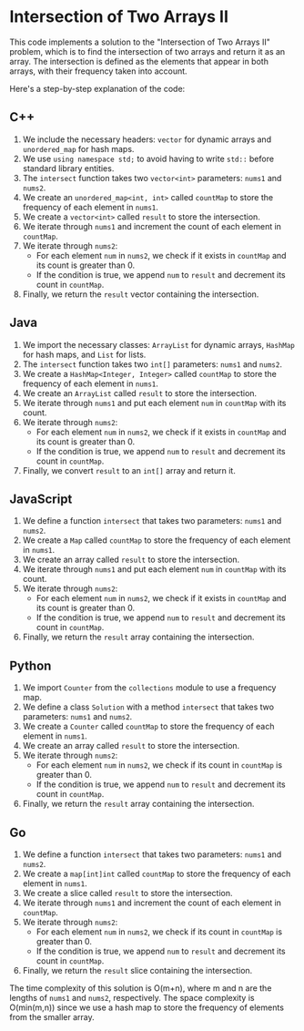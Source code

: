 # Intersection of Two Arrays II

This code implements a solution to the "Intersection of Two Arrays II" problem, which is to find the intersection of two arrays and return it as an array. The intersection is defined as the elements that appear in both arrays, with their frequency taken into account.

Here's a step-by-step explanation of the code:

## C++

1. We include the necessary headers: `vector` for dynamic arrays and `unordered_map` for hash maps.
2. We use `using namespace std;` to avoid having to write `std::` before standard library entities.
3. The `intersect` function takes two `vector<int>` parameters: `nums1` and `nums2`.
4. We create an `unordered_map<int, int>` called `countMap` to store the frequency of each element in `nums1`.
5. We create a `vector<int>` called `result` to store the intersection.
6. We iterate through `nums1` and increment the count of each element in `countMap`.
7. We iterate through `nums2`:
   - For each element `num` in `nums2`, we check if it exists in `countMap` and its count is greater than 0.
   - If the condition is true, we append `num` to `result` and decrement its count in `countMap`.
8. Finally, we return the `result` vector containing the intersection.

## Java

1. We import the necessary classes: `ArrayList` for dynamic arrays, `HashMap` for hash maps, and `List` for lists.
2. The `intersect` function takes two `int[]` parameters: `nums1` and `nums2`.
3. We create a `HashMap<Integer, Integer>` called `countMap` to store the frequency of each element in `nums1`.
4. We create an `ArrayList` called `result` to store the intersection.
5. We iterate through `nums1` and put each element `num` in `countMap` with its count.
6. We iterate through `nums2`:
   - For each element `num` in `nums2`, we check if it exists in `countMap` and its count is greater than 0.
   - If the condition is true, we append `num` to `result` and decrement its count in `countMap`.
7. Finally, we convert `result` to an `int[]` array and return it.

## JavaScript

1. We define a function `intersect` that takes two parameters: `nums1` and `nums2`.
2. We create a `Map` called `countMap` to store the frequency of each element in `nums1`.
3. We create an array called `result` to store the intersection.
4. We iterate through `nums1` and put each element `num` in `countMap` with its count.
5. We iterate through `nums2`:
   - For each element `num` in `nums2`, we check if it exists in `countMap` and its count is greater than 0.
   - If the condition is true, we append `num` to `result` and decrement its count in `countMap`.
6. Finally, we return the `result` array containing the intersection.

## Python

1. We import `Counter` from the `collections` module to use a frequency map.
2. We define a class `Solution` with a method `intersect` that takes two parameters: `nums1` and `nums2`.
3. We create a `Counter` called `countMap` to store the frequency of each element in `nums1`.
4. We create an array called `result` to store the intersection.
5. We iterate through `nums2`:
   - For each element `num` in `nums2`, we check if its count in `countMap` is greater than 0.
   - If the condition is true, we append `num` to `result` and decrement its count in `countMap`.
6. Finally, we return the `result` array containing the intersection.

## Go

1. We define a function `intersect` that takes two parameters: `nums1` and `nums2`.
2. We create a `map[int]int` called `countMap` to store the frequency of each element in `nums1`.
3. We create a slice called `result` to store the intersection.
4. We iterate through `nums1` and increment the count of each element in `countMap`.
5. We iterate through `nums2`:
   - For each element `num` in `nums2`, we check if its count in `countMap` is greater than 0.
   - If the condition is true, we append `num` to `result` and decrement its count in `countMap`.
6. Finally, we return the `result` slice containing the intersection.

The time complexity of this solution is O(m+n), where m and n are the lengths of `nums1` and `nums2`, respectively. The space complexity is O(min(m,n)) since we use a hash map to store the frequency of elements from the smaller array.
